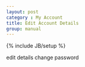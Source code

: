 ```yaml
---
layout: post
category : My Account
title: Edit Account Details
group: manual
---
```

{% include JB/setup %}

edit details
change password
